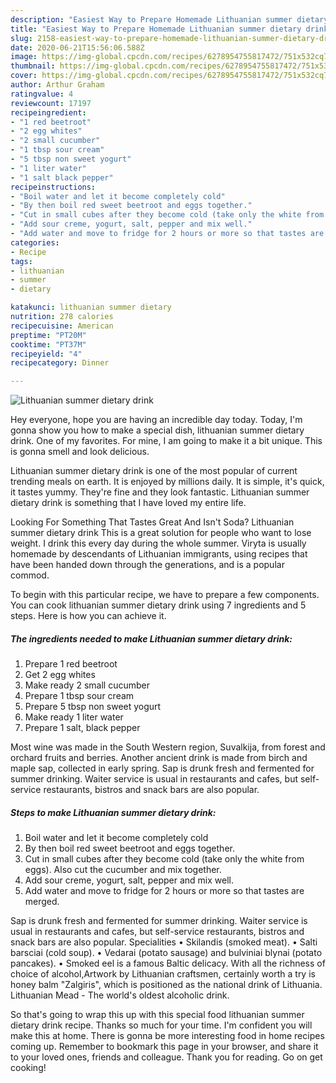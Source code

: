 ```yaml
---
description: "Easiest Way to Prepare Homemade Lithuanian summer dietary drink"
title: "Easiest Way to Prepare Homemade Lithuanian summer dietary drink"
slug: 2158-easiest-way-to-prepare-homemade-lithuanian-summer-dietary-drink
date: 2020-06-21T15:56:06.588Z
image: https://img-global.cpcdn.com/recipes/6278954755817472/751x532cq70/lithuanian-summer-dietary-drink-recipe-main-photo.jpg
thumbnail: https://img-global.cpcdn.com/recipes/6278954755817472/751x532cq70/lithuanian-summer-dietary-drink-recipe-main-photo.jpg
cover: https://img-global.cpcdn.com/recipes/6278954755817472/751x532cq70/lithuanian-summer-dietary-drink-recipe-main-photo.jpg
author: Arthur Graham
ratingvalue: 4
reviewcount: 17197
recipeingredient:
- "1 red beetroot"
- "2 egg whites"
- "2 small cucumber"
- "1 tbsp sour cream"
- "5 tbsp non sweet yogurt"
- "1 liter water"
- "1 salt black pepper"
recipeinstructions:
- "Boil water and let it become completely cold"
- "By then boil red sweet beetroot and eggs together."
- "Cut in small cubes after they become cold (take only the white from eggs). Also cut the cucumber and mix together."
- "Add sour creme, yogurt, salt, pepper and mix well."
- "Add water and move to fridge for 2 hours or more so that tastes are merged."
categories:
- Recipe
tags:
- lithuanian
- summer
- dietary

katakunci: lithuanian summer dietary 
nutrition: 278 calories
recipecuisine: American
preptime: "PT20M"
cooktime: "PT37M"
recipeyield: "4"
recipecategory: Dinner

---
```



![Lithuanian summer dietary drink](https://img-global.cpcdn.com/recipes/6278954755817472/751x532cq70/lithuanian-summer-dietary-drink-recipe-main-photo.jpg)

Hey everyone, hope you are having an incredible day today. Today, I'm gonna show you how to make a special dish, lithuanian summer dietary drink. One of my favorites. For mine, I am going to make it a bit unique. This is gonna smell and look delicious.

Lithuanian summer dietary drink is one of the most popular of current trending meals on earth. It is enjoyed by millions daily. It is simple, it's quick, it tastes yummy. They're fine and they look fantastic. Lithuanian summer dietary drink is something that I have loved my entire life.

Looking For Something That Tastes Great And Isn&#39;t Soda? Lithuanian summer dietary drink This is a great solution for people who want to lose weight. I drink this every day during the whole summer. Viryta is usually homemade by descendants of Lithuanian immigrants, using recipes that have been handed down through the generations, and is a popular commod.


To begin with this particular recipe, we have to prepare a few components. You can cook lithuanian summer dietary drink using 7 ingredients and 5 steps. Here is how you can achieve it.

<!--inarticleads1-->

##### The ingredients needed to make Lithuanian summer dietary drink:

1. Prepare 1 red beetroot
1. Get 2 egg whites
1. Make ready 2 small cucumber
1. Prepare 1 tbsp sour cream
1. Prepare 5 tbsp non sweet yogurt
1. Make ready 1 liter water
1. Prepare 1 salt, black pepper


Most wine was made in the South Western region, Suvalkija, from forest and orchard fruits and berries. Another ancient drink is made from birch and maple sap, collected in early spring. Sap is drunk fresh and fermented for summer drinking. Waiter service is usual in restaurants and cafes, but self-service restaurants, bistros and snack bars are also popular. 

<!--inarticleads2-->

##### Steps to make Lithuanian summer dietary drink:

1. Boil water and let it become completely cold
1. By then boil red sweet beetroot and eggs together.
1. Cut in small cubes after they become cold (take only the white from eggs). Also cut the cucumber and mix together.
1. Add sour creme, yogurt, salt, pepper and mix well.
1. Add water and move to fridge for 2 hours or more so that tastes are merged.


Sap is drunk fresh and fermented for summer drinking. Waiter service is usual in restaurants and cafes, but self-service restaurants, bistros and snack bars are also popular. Specialities • Skilandis (smoked meat). • Salti barsciai (cold soup). • Vedarai (potato sausage) and bulviniai blynai (potato pancakes). • Smoked eel is a famous Baltic delicacy. With all the richness of choice of alcohol,Artwork by Lithuanian craftsmen, certainly worth a try is honey balm &#34;Zalgiris&#34;, which is positioned as the national drink of Lithuania. Lithuanian Mead - The world&#39;s oldest alcoholic drink. 

So that's going to wrap this up with this special food lithuanian summer dietary drink recipe. Thanks so much for your time. I'm confident you will make this at home. There is gonna be more interesting food in home recipes coming up. Remember to bookmark this page in your browser, and share it to your loved ones, friends and colleague. Thank you for reading. Go on get cooking!
